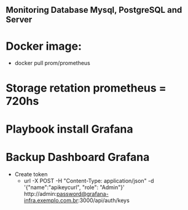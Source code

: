 ## Monitoring  Database Mysql, PostgreSQL  and Server

# Docker image: 
  - docker pull prom/prometheus

# Storage retation prometheus = 720hs

# Playbook install Grafana


# Backup Dashboard Grafana
   - Create token 
      - url -X POST -H "Content-Type: application/json" -d '{"name":"apikeycurl", "role": "Admin"}' http://admin:password@grafana-infra.exemplo.com.br:3000/api/auth/keys
